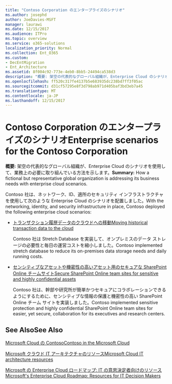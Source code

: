 ```yaml
---
title: "Contoso Corporation のエンタープライズのシナリオ"
ms.author: josephd
author: JoeDavies-MSFT
manager: laurawi
ms.date: 12/15/2017
ms.audience: ITPro
ms.topic: overview
ms.service: o365-solutions
localization_priority: Normal
ms.collection: Ent_O365
ms.custom:
- DecEntMigration
- Ent_Architecture
ms.assetid: 8f004c92-773e-4eb0-8bb5-24494ca538d3
description: "概要: 架空の代表的なグローバル組織が、Enterprise Cloud のシナリオを使用して、業務上の必要に取り組んでいる方法を示します。"
ms.openlocfilehash: ff520c317fe4137b5e683935dc238bd7ff3f05ac
ms.sourcegitcommit: d31cf57295e8f3d798ab971d405baf3bd3eb7a45
ms.translationtype: MT
ms.contentlocale: ja-JP
ms.lasthandoff: 12/15/2017
---
```

# <a name="enterprise-scenarios-for-the-contoso-corporation"></a><span data-ttu-id="7b92d-103">Contoso Corporation のエンタープライズのシナリオ</span><span class="sxs-lookup"><span data-stu-id="7b92d-103">Enterprise scenarios for the Contoso Corporation</span></span>

 <span data-ttu-id="7b92d-104">**概要:** 架空の代表的なグローバル組織が、Enterprise Cloud のシナリオを使用して、業務上の必要に取り組んでいる方法を示します。</span><span class="sxs-lookup"><span data-stu-id="7b92d-104">**Summary:** How a fictional but representative global organization is addressing its business needs with enterprise cloud scenarios.</span></span>
  
<span data-ttu-id="7b92d-105">Contoso 社は、ネットワーク、ID、適所のセキュリティ インフラストラクチャを使用して次のような Enterprise Cloud のシナリオを配置しました。</span><span class="sxs-lookup"><span data-stu-id="7b92d-105">With the networking, identity, and security infrastructure in place, Contoso deployed the following enterprise cloud scenarios:</span></span>
  
- [<span data-ttu-id="7b92d-106">トランザクション履歴データのクラウドへの移動</span><span class="sxs-lookup"><span data-stu-id="7b92d-106">Moving historical transaction data to the cloud</span></span>](moving-historical-transaction-data-to-the-cloud.md)
    
    <span data-ttu-id="7b92d-107">Contoso 社は Stretch Database を実装して、オンプレミスのデータ ストレージの必要性と毎日の運営コストを縮小しました。</span><span class="sxs-lookup"><span data-stu-id="7b92d-107">Contoso implemented stretch database to reduce its on-premises data storage needs and daily running costs.</span></span>
    
- [<span data-ttu-id="7b92d-108">センシティブなアセットや機密性の高いアセット用のセキュアな SharePoint Online チームサイト</span><span class="sxs-lookup"><span data-stu-id="7b92d-108">Secure SharePoint Online team sites for sensitive and highly confidential assets</span></span>](secure-sharepoint-online-team-sites-for-sensitive-and-highly-confidential-assets.md)
    
    <span data-ttu-id="7b92d-109">Contoso 社は、幹部や研究所が簡単かつセキュアにコラボレーションできるようにするために、センシティブな情報の保護と機密性の高い SharePoint Online チーム サイトを実装しました。</span><span class="sxs-lookup"><span data-stu-id="7b92d-109">Contoso implemented sensitive protection and highly confidential SharePoint Online team sites for easier, yet secure, collaboration for its executives and research centers.</span></span>
    
## <a name="see-also"></a><span data-ttu-id="7b92d-110">See Also</span><span class="sxs-lookup"><span data-stu-id="7b92d-110">See Also</span></span>

[<span data-ttu-id="7b92d-111">Microsoft Cloud の Contoso</span><span class="sxs-lookup"><span data-stu-id="7b92d-111">Contoso in the Microsoft Cloud</span></span>](contoso-in-the-microsoft-cloud.md)
  
[<span data-ttu-id="7b92d-112">Microsoft クラウド IT アーキテクチャのリソース</span><span class="sxs-lookup"><span data-stu-id="7b92d-112">Microsoft Cloud IT architecture resources</span></span>](microsoft-cloud-it-architecture-resources.md)

[<span data-ttu-id="7b92d-113">Microsoft の Enterprise Cloud ロードマップ: IT の意思決定者向けのリソース</span><span class="sxs-lookup"><span data-stu-id="7b92d-113">Microsoft's Enterprise Cloud Roadmap: Resources for IT Decision Makers</span></span>](https://sway.com/FJ2xsyWtkJc2taRD)



